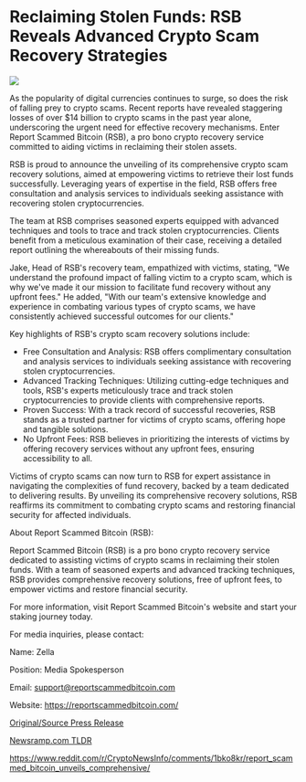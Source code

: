 # Reclaiming Stolen Funds: RSB Reveals Advanced Crypto Scam Recovery Strategies

![](https://blockchainwire.s3.amazonaws.com/NcryptbitTechnologies/editor_image/903ac248-f5fd-4156-b581-9694d48997d5.png)

As the popularity of digital currencies continues to surge, so does the risk of falling prey to crypto scams. Recent reports have revealed staggering losses of over $14 billion to crypto scams in the past year alone, underscoring the urgent need for effective recovery mechanisms. Enter Report Scammed Bitcoin (RSB), a pro bono crypto recovery service committed to aiding victims in reclaiming their stolen assets.

RSB is proud to announce the unveiling of its comprehensive crypto scam recovery solutions, aimed at empowering victims to retrieve their lost funds successfully. Leveraging years of expertise in the field, RSB offers free consultation and analysis services to individuals seeking assistance with recovering stolen cryptocurrencies.

The team at RSB comprises seasoned experts equipped with advanced techniques and tools to trace and track stolen cryptocurrencies. Clients benefit from a meticulous examination of their case, receiving a detailed report outlining the whereabouts of their missing funds.

Jake, Head of RSB's recovery team, empathized with victims, stating, "We understand the profound impact of falling victim to a crypto scam, which is why we've made it our mission to facilitate fund recovery without any upfront fees." He added, "With our team's extensive knowledge and experience in combating various types of crypto scams, we have consistently achieved successful outcomes for our clients."

Key highlights of RSB's crypto scam recovery solutions include:

* Free Consultation and Analysis: RSB offers complimentary consultation and analysis services to individuals seeking assistance with recovering stolen cryptocurrencies.
* Advanced Tracking Techniques: Utilizing cutting-edge techniques and tools, RSB's experts meticulously trace and track stolen cryptocurrencies to provide clients with comprehensive reports.
* Proven Success: With a track record of successful recoveries, RSB stands as a trusted partner for victims of crypto scams, offering hope and tangible solutions.
* No Upfront Fees: RSB believes in prioritizing the interests of victims by offering recovery services without any upfront fees, ensuring accessibility to all.

Victims of crypto scams can now turn to RSB for expert assistance in navigating the complexities of fund recovery, backed by a team dedicated to delivering results. By unveiling its comprehensive recovery solutions, RSB reaffirms its commitment to combating crypto scams and restoring financial security for affected individuals.

About Report Scammed Bitcoin (RSB):

Report Scammed Bitcoin (RSB) is a pro bono crypto recovery service dedicated to assisting victims of crypto scams in reclaiming their stolen funds. With a team of seasoned experts and advanced tracking techniques, RSB provides comprehensive recovery solutions, free of upfront fees, to empower victims and restore financial security.

For more information, visit Report Scammed Bitcoin's website and start your staking journey today.

For media inquiries, please contact:

Name: Zella

Position: Media Spokesperson

Email: support@reportscammedbitcoin.com

Website: https://reportscammedbitcoin.com/ 

[Original/Source Press Release](https://blockchainwire.io/press-release/reclaiming-stolen-funds-rsb-reveals-advanced-crypto-scam-recovery-strategies)
                    

[Newsramp.com TLDR](None) 

https://www.reddit.com/r/CryptoNewsInfo/comments/1bko8kr/report_scammed_bitcoin_unveils_comprehensive/